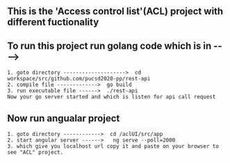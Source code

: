 ## This is the 'Access control list'(ACL) project with different fuctionality

## To run this project run golang code which is in ---->
	1. goto directory -------------------->  cd workspace/src/github.com/pucsd2020-pp/rest-api 
	2. compile file ------------->  go build
	3. run executable file ------>  ./rest-api
	Now your go server started and which is listen for api call request

## Now run angualar project 
	1. goto directory ------------>  cd /aclUI/src/app
	2. start angular server ------>   ng serve --poll=2000
	3. which give you localhost url copy it and paste on your browser to see "ACL" project.
